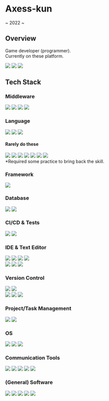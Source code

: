 # Axess-kun
~ 2022 ~

## Overview
Game developer (programmer).
<br>
Currently on these platform.

<img src="https://img.shields.io/badge/Android-89AB0D?style=for-the-badge&logo=android&logoColor=white" /> <img src="https://img.shields.io/badge/iOS-808080?style=for-the-badge&logo=ios&logoColor=white" /> <img src="https://img.shields.io/badge/Nintendo_Switch-E60012?style=for-the-badge&logo=nintendoswitch&logoColor=white" />

## Tech Stack
### Middleware
<img src="https://img.shields.io/badge/Unity-888888?style=for-the-badge&logo=unity&logoColor=black" /> <img src="https://img.shields.io/badge/Unity-Runtime-green?style=plastic" /> <img src="https://img.shields.io/badge/Unity-Editor-blue?style=plastic" /> <img src="https://img.shields.io/badge/Unity-Package-orange?style=plastic" />

### Language
<img src="https://img.shields.io/badge/C%23-009404?style=for-the-badge&logo=csharp&logoColor=white" /> <img src="https://img.shields.io/badge/Python-FFD43B?style=for-the-badge&logo=python&logoColor=blue" /> <img src="https://img.shields.io/badge/BASH-293036?style=for-the-badge" />

#### Rarely do these
<img src="https://img.shields.io/badge/C++-00599C?style=for-the-badge&logo=cplusplus&logoColor=white" /> <img src="https://img.shields.io/badge/C-004283?style=for-the-badge&logo=c&logoColor=white" /> <img src="https://img.shields.io/badge/HTML5-E54D26?style=for-the-badge&logo=html5&logoColor=white" /> <img src="https://img.shields.io/badge/CSS3-007CB8?style=for-the-badge&logo=css3&logoColor=white" /> <img src="https://img.shields.io/badge/PHP-7175AA?style=for-the-badge&logo=php&logoColor=white" /> <img src="https://img.shields.io/badge/JavaScript-FB9C1F?style=for-the-badge&logo=javascript&logoColor=white" /> <img src="https://img.shields.io/badge/Java-E11E22?style=for-the-badge" />
<br>
*Required some practice to bring back the skill.

### Framework
<img src="https://img.shields.io/badge/Node.js-339933?style=for-the-badge&logo=nodedotjs&logoColor=white" />

### Database
<img src="https://img.shields.io/badge/MySQL-00678C?style=for-the-badge&logo=mysql&logoColor=white" /> <img src="https://img.shields.io/badge/PostgreSQL-316192?style=for-the-badge&logo=postgresql&logoColor=white" />

### CI/CD & Tests
<img src="https://img.shields.io/badge/Jenkins-D33833?style=for-the-badge&logo=jenkins&logoColor=white" /> <img src="https://img.shields.io/badge/DeployGate-60615F?style=for-the-badge" />

### IDE & Text Editor
<img src="https://img.shields.io/badge/Visual_Studio-5C2D91?style=for-the-badge&logo=visualstudio&logoColor=white" /> <img src="https://img.shields.io/badge/Visual_Studio_Code-0074C2?style=for-the-badge&logo=visualstudiocode&logoColor=white" /> <img src="https://img.shields.io/badge/JetBrains_Rider-1075ED?style=for-the-badge&logo=rider&logoColor=010101" /> <img src="https://img.shields.io/badge/Android_Studio-616161?style=for-the-badge&logo=androidstudio&logoColor=87B952" />
<br>
<img src="https://img.shields.io/badge/.editorconfig-FDF2F2?style=for-the-badge&logo=editorconfig&logoColor=020202" /> <img src="https://img.shields.io/badge/Notepad++-90E59A?style=for-the-badge&logo=notepadplusplus&logoColor=black" /> <img src="https://img.shields.io/badge/Sakura_Editor-F200F2?style=for-the-badge" />

### Version Control
<img src="https://img.shields.io/badge/GitHub_(+Enterprise)-161B22?style=for-the-badge&logo=github&logoColor=white" /> <img src="https://img.shields.io/badge/Sourcetree-0065ff?style=for-the-badge&logo=sourcetree&logoColor=white" />
<br>
<img src="https://img.shields.io/badge/Git-F05033?style=for-the-badge&logo=git&logoColor=white" /> <img src="https://img.shields.io/badge/Subversion-819DCA?style=for-the-badge&logo=subversion&logoColor=white" /> <img src="https://img.shields.io/badge/Perforce-00AEEF?style=for-the-badge&logo=perforce&logoColor=white" />

### Project/Task Management
<img src="https://img.shields.io/badge/Redmine-A20000?style=for-the-badge&logo=redmine&logoColor=white" /> <img src="https://img.shields.io/badge/Backlog-40C89A?style=for-the-badge" />

### OS
<img src="https://img.shields.io/badge/Windows-0078D6?style=for-the-badge&logo=windows&logoColor=white" /> <img src="https://img.shields.io/badge/macOS-626262?style=for-the-badge&logo=macos&logoColor=white" /> <img src="https://img.shields.io/badge/Ubuntu-E95420?style=for-the-badge&logo=ubuntu&logoColor=white" />

### Communication Tools
<img src="https://img.shields.io/badge/Discord-5865F2?style=for-the-badge&logo=discord&logoColor=white" /> <img src="https://img.shields.io/badge/LINE-00B900?style=for-the-badge&logo=line&logoColor=white" /> <img src="https://img.shields.io/badge/Skype-00B1F0?style=for-the-badge&logo=skype&logoColor=white" /> <img src="https://img.shields.io/badge/Slack-4A154B?style=for-the-badge&logo=slack&logoColor=white" /> <img src="https://img.shields.io/badge/Zoom-288CFE?style=for-the-badge&logo=zoom&logoColor=white" />

### (General) Software
<img src="https://img.shields.io/badge/MS_Word-2E5699?style=for-the-badge&logo=microsoftword&logoColor=white" /> <img src="https://img.shields.io/badge/MS_Excel-007337?style=for-the-badge&logo=microsoftexcel&logoColor=white" /> <img src="https://img.shields.io/badge/MS_Power_Point-D04524?style=for-the-badge&logo=microsoftpowerpoint&logoColor=white" /> <img src="https://img.shields.io/badge/Photoshop-31A8FF?style=for-the-badge&logo=adobephotoshop&logoColor=001E36" /> <img src="https://img.shields.io/badge/FileZilla-C30000?style=for-the-badge&logo=filezilla&logoColor=white" />
